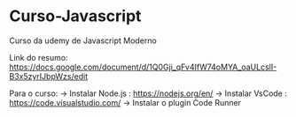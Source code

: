 # Curso-Javascript
Curso da udemy de Javascript Moderno

Link do resumo: https://docs.google.com/document/d/1Q0Gji_qFv4IfW74oMYA_oaULcslI-B3x5zyrIJbpWzs/edit

Para o curso:
    -> Instalar Node.js : https://nodejs.org/en/
    -> Instalar VsCode : https://code.visualstudio.com/
        -> Instalar o plugin Code Runner
